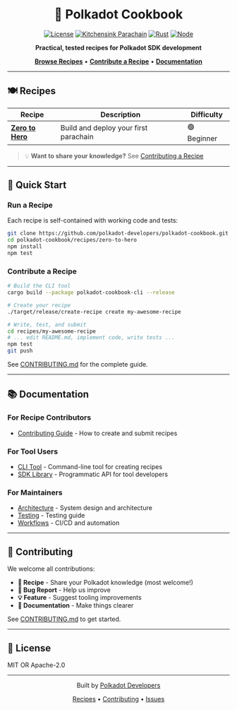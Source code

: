 <div align="center">

# 🍳 Polkadot Cookbook

[![License](https://img.shields.io/badge/License-MIT%20%2F%20Apache%202.0-blue.svg)](LICENSE)
[![Kitchensink Parachain](https://github.com/polkadot-developers/polkadot-docs-tests/actions/workflows/build-kitchensink-parachain.yml/badge.svg)](https://github.com/polkadot-developers/polkadot-docs-tests/actions/workflows/build-kitchensink-parachain.yml)
[![Rust](https://img.shields.io/badge/rust-1.86%2B-orange.svg)](https://www.rust-lang.org/)
[![Node](https://img.shields.io/badge/node-20%2B-green.svg)](https://nodejs.org/)

**Practical, tested recipes for Polkadot SDK development**

[**Browse Recipes**](#-recipes) • [**Contribute a Recipe**](CONTRIBUTING.md) • [**Documentation**](#-documentation)

</div>

---

## 🍽️ Recipes

| Recipe | Description | Difficulty |
|----------|-------------|------------|
| [**Zero to Hero**](recipes/zero-to-hero) | Build and deploy your first parachain | 🟢 Beginner |

> 💡 **Want to share your knowledge?** See [Contributing a Recipe](CONTRIBUTING.md)

---

## 🚀 Quick Start

### Run a Recipe

Each recipe is self-contained with working code and tests:

```bash
git clone https://github.com/polkadot-developers/polkadot-cookbook.git
cd polkadot-cookbook/recipes/zero-to-hero
npm install
npm test
```

### Contribute a Recipe

```bash
# Build the CLI tool
cargo build --package polkadot-cookbook-cli --release

# Create your recipe
./target/release/create-recipe create my-awesome-recipe

# Write, test, and submit
cd recipes/my-awesome-recipe
# ... edit README.md, implement code, write tests ...
npm test
git push
```

See [CONTRIBUTING.md](CONTRIBUTING.md) for the complete guide.

---

## 📚 Documentation

### For Recipe Contributors
- [Contributing Guide](CONTRIBUTING.md) - How to create and submit recipes

### For Tool Users
- [CLI Tool](polkadot-cookbook-cli/) - Command-line tool for creating recipes
- [SDK Library](polkadot-cookbook-core/) - Programmatic API for tool developers

### For Maintainers
- [Architecture](docs/architecture.md) - System design and architecture
- [Testing](docs/testing.md) - Testing guide
- [Workflows](docs/workflows.md) - CI/CD and automation

---

## 🤝 Contributing

We welcome all contributions:

- **📖 Recipe** - Share your Polkadot knowledge (most welcome!)
- **🐛 Bug Report** - Help us improve
- **💡 Feature** - Suggest tooling improvements
- **📝 Documentation** - Make things clearer

See [CONTRIBUTING.md](CONTRIBUTING.md) to get started.

---

## 📜 License

MIT OR Apache-2.0

---

<div align="center">

Built by [Polkadot Developers](https://github.com/polkadot-developers)

[Recipes](#-recipes) • [Contributing](CONTRIBUTING.md) • [Issues](https://github.com/polkadot-developers/polkadot-cookbook/issues)

</div>
